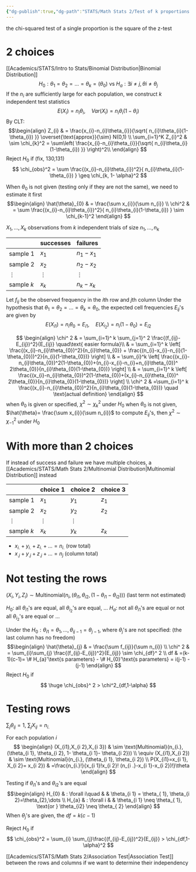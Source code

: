 ```yaml
---
{"dg-publish":true,"dg-path":"STATS/Math Stats 2/Test of k proportions.md","permalink":"/stats/math-stats-2/test-of-k-proportions/","created":"2025-03-29T01:59:39.920-04:00","updated":"2025-07-07T17:32:42.539-04:00"}
---
```


the chi-squared test of a single proportion is the square of the z-test

# 2 choices
[[Academics/STATS/Intro to Stats/Binomial Distribution\|Binomial Distribution]]
$$
H_{0}: \theta_{1} = \theta_{2} = \dots = \theta_{k} = (\theta_{0}) \text{ vs }H_{a}: \exists i \neq j, \theta i \neq \theta_{j}
$$
If the $n_{i}$ are sufficiently large for each population, we construct $k$ independent test statistics
$$
E(X_{i})=n_{i}\theta_{i}, \quad Var(X_{i})=n_{i}\theta_{i}(1-\theta_{i})
$$
By CLT:
$$\begin{align}
Z_{i} & = \frac{x_{i}-n_{i}\theta_{i}}{\sqrt{ n_{i}\theta_{i}(1-\theta_{i}) }} \overset{\text{approx}}{\sim} N(0,1) \\
\sum_{i=1}^K Z_{i}^2  &  \sim \chi_{k}^2 = \sum\left( \frac{x_{i}-n_{i}\theta_{i}}{\sqrt{ n_{i}\theta_{i}(1-\theta_{i}) }}  \right)^2\\
\end{align}
$$
Reject $H_{0}$ if (fix, 130,131) 
$$
\chi_{obs}^2 = \sum  \frac{(x_{i}-n_{i}\theta_{i})^2}{ n_{i}\theta_{i}(1-\theta_{i}) }  \geq \chi_{k, 1- \alpha}^2
$$


When $\theta_{0}$ is not given (testing only if they are not the same), we need to estimate it first
$$\begin{align}
\hat{\theta}_{0}  & = \frac{\sum x_{i}}{\sum n_{i}} \\
\chi^2  & = \sum  \frac{(x_{i}-n_{i}\theta_{i})^2}{ n_{i}\theta_{i}(1-\theta_{i}) } \sim \chi_{k-1}^2
\end{align}
$$


$X_{1},\dots,X_{k}$ observations from $k$ independent trials of size $n_{1},\dots ,n_{k}$ 

|            | successes | failures    |
| ---------- | --------- | ----------- |
| sample 1   | $x_1$     | $n_1 - x_1$ |
| sample 2   | $x_2$     | $n_2 - x_2$ |
| $\vdots$   | $\vdots$  | $\vdots$    |
| sample $k$ | $x_k$     | $n_k - x_k$ |
Let $f_{ij}$ be the observed frequency in the $i$th row and $j$th column
Under the hypothesis that $\theta_{1}=\theta_{2}=\dots=\theta_{k}=\theta_{0}$, the expected cell frequencies $E_{ij}$'s are given by
$$
E(X_{i1})=n_{i}\theta_{0}=E_{i1}, \quad E(X_{i_{2}})=n_{i}(1-\theta_{0}) =E_{i 2}
$$

$$
\begin{align}
\chi^ 2 &  = \sum_{i=1}^ k \sum_{j=1}^ 2 \frac{(f_{ij}-E_{ij})^2}{E_{ij}}  \quad\text{ easier formula}\\
 & = \sum_{i=1}^ k \left[ \frac{(x_{i}-n_{i}\theta_{0})^2}{n_{i}\theta_{0}} + \frac{(n_{i}-x_{i}-n_{i}(1-\theta_{0}))^2}{n_{i}(1-\theta_{0})} \right]   \\
 & = \sum_{i}^k \left[  \frac{(x_{i}-n_{i}\theta_{0})^2(1-\theta_{0})+(n_{i}-x_{i}-n_{i}+n_{i}\theta_{0})^ 2\theta_{0}}{n_{i}\theta_{0}(1-\theta_{0})} \right]  \\
 & = \sum_{i=1}^ k \left[  \frac{(x_{i}-n_{i}\theta_{0})^2(1-\theta_{0})+(x_{i}-n_{i}\theta_{0})^ 2\theta_{0}}{n_{i}\theta_{0}(1-\theta_{0})} \right]  \\
\chi^ 2 & =\sum_{i=1}^ k \frac{(x_{i}-n_{i}\theta_{0})^2}{n_{i}\theta_{0}(1-\theta_{0})} \quad \text{actual definition}
\end{align}
$$
when $\theta_{0}$ is given or specified, $\chi^ 2\sim \chi^2_{k}$ under $H_{0}$
when $\theta_{0}$ is not given, $\hat{\theta}= \frac{\sum x_{i}}{\sum n_{i}}$ to compute $E_{ij}$'s, then $\chi^ 2\sim \chi_{-1}^ 2$ under $H_{0}$

# With more than 2 choices
If instead of success and failure we have multiple choices, a [[Academics/STATS/Math Stats 2/Multinomial Distribution\|Multinomial Distribution]] instead

|            | choice 1 | choice 2 | choice 3 |
| ---------- | -------- | -------- | -------- |
| sample 1   | $x_1$    | $y_{1}$  | $z_{1}$  |
| sample 2   | $x_2$    | $y_{2}$  | $z_{2}$  |
| $\vdots$   | $\vdots$ | $\vdots$ |          |
| sample $k$ | $x_k$    | $y_{k}$  | $z_{k}$  |

- $x_{i.}+y_{i.}+z_{i.}+\dots=n_{i.}$ (row total)
- $x_{.j}+y_{.j}+z_{.j}+\dots=n_{j}$ (column total)

# Not testing the rows

 $(X_{i},Y_{i},Z_{i})\sim \text{Multinomial}(n_{i},(\theta_{i1},\theta_{i 2},(1-\theta_{i 1}-\theta_{i 2})))$ (last term not estimated)

$H_{0}:$ all $\theta_{i 1}$'s are equal, all $\theta_{i_{2}}$'s are equal, ...
$H_{a}:$ not all $\theta_{i 1}$'s are equal or not all $\theta_{i_{2}}$'s are equal or ...

Under the $H_{0}:  \theta_{i 1}= \theta_{1},\dots,\theta_{i j-1}= \theta_{j-1}$, where $\theta_{j}$'s are not specified: (the last column has no freedom)
$$\begin{align}
\hat{\theta}_{j}  & = \frac{\sum f_{ij}}{\sum n_{i}} \\
\chi^ 2  & = \sum_{i}\sum_{j} \frac{(f_{ij}-E_{ij})^2}{E_{ij}} \sim \chi_{df}^ 2 \\
df & =(k-1)(c-1)= \# H_{a}'\text{s parameters} - \# H_{0}'\text{s parameters} = i(j-1) - (j-1)
\end{align}
$$
Reject $H_{0}$ if 
$$
\huge \chi_{obs}^ 2 > \chi^2_{df,1-\alpha}
$$

# Testing rows

$\sum_{j} \theta_{ij}=1$,  $\sum_{j}X_{ij}=n_{i.}$

For each population $i$
$$
\begin{align}
(X_{i1},X_{i 2},X_{i 3})  & \sim \text{Multinomial}(n_{i.}, (\theta_{i 1}, \theta_{i 2}, 1- \theta_{i 1}- \theta_{i 2})) \\
\equiv (X_{i1},X_{i 2})  & \sim \text{Multinomial}(n_{i.}, (\theta_{i 1}, \theta_{i 2})  \\
P(X_{i1}=x_{i 1}, X_{i 2}= x_{i 2}) & =\frac{n_{i.}!}{x_{i 1}!x_{i 2}! (n_{i .}-x_{i 1}-x_{i 2})!}\theta
\end{align}
$$

Testing if $\theta_{i 1}$'s  and $\theta_{i 2}$'s are equal 
$$\begin{align}
H_{0} & : \forall i\quad     &  &  \theta_{i 1} = \theta_{ 1}, \theta_{i 2}=\theta_{2},\dots \\
H_{a} & :  \forall i  &  & \theta_{i 1}  \neq \theta_{ 1}, \text{or } \theta_{i2} \neq \theta_{ 2}
\end{align}
$$
When $\theta_{j}$'s are given, the $df=k(c-1)$

Reject $H_{0}$ if
$$
\chi_{obs}^2 = \sum_{i} \sum_{j}\frac{(f_{ij}-E_{ij})^2}{E_{ij}}  > \chi_{df,1-\alpha}^2
$$

[[Academics/STATS/Math Stats 2/Association Test\|Association Test]] between the rows and columns if we want to determine their independency


